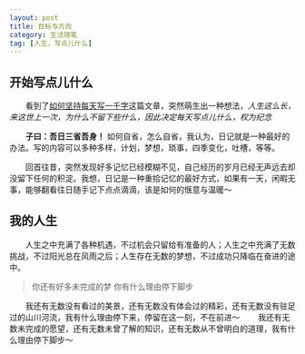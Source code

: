```yaml
---
layout: post
title: 目标与方向
category: 生活随笔
tag: [人生，写点儿什么]
---
```



## 开始写点儿什么

　　看到了[如何坚持每天写一千字](http://www.jianshu.com/p/53eea6022d58)这篇文章，突然萌生出一种想法，*人生这么长，来这世上一次，为什么不留下些什么，因此决定每天写点儿什么，权为纪念*

　　**子曰：吾日三省吾身！** 如何自省，怎么自省，我认为，日记就是一种最好的办法。写的内容可以多种多样，计划，梦想，琐事，四季变化，吐槽，等等。

　　回首往昔，突然发现好多记忆已经模糊不见，自己经历的岁月已经无声远去却没留下任何的积淀。我想，日记是一种重拾记忆的最好方式，如果有一天，闲暇无事，能够翻看往日随手记下点点滴滴，该是如何的惬意与温暖～

## 我的人生

　　人生之中充满了各种机遇，不过机会只留给有准备的人；人生之中充满了无数挑战，不过阳光总在风雨之后；人生存在无数的梦想，不过成功只降临在奋进的途中。

>你还有好多未完成的梦
>你有什么理由停下脚步

　　我还有无数没有看过的美景，还有无数没有体会过的精彩，还有无数没有驻足过的山川河流，我有什么理由停下来，停留在这一刻，不在前进～
　　我还有无数未完成的愿望，还有无数未曾了解的知识，还有无数从不曾明白的道理，我有什么理由停下脚步～

